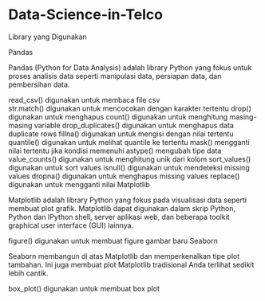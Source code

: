 # Data-Science-in-Telco

Library yang Digunakan

Pandas

Pandas (Python for Data Analysis) adalah library Python yang fokus untuk proses analisis data seperti manipulasi data, persiapan data, dan pembersihan data.

read_csv() digunakan untuk membaca file csv </br>
str.match() digunakan untuk mencocokan dengan karakter tertentu 
drop() digunakan untuk menghapus
count() digunakan untuk menghitung masing-masing variable
drop_duplicates() digunakan untuk menghapus data duplicate rows
fillna() digunakan untuk mengisi dengan nilai tertentu
quantile() digunakan untuk melihat quantile ke tertentu
mask() mengganti nilai tertentu jika kondisi memenuhi
astype() mengubah tipe data
value_counts() digunakan untuk menghitung unik dari kolom
sort_values() digunakan untuk sort values
isnull() digunakan untuk mendeteksi missing values
dropna() digunakan untuk menghapus missing values
replace() digunakan untuk mengganti nilai
Matplotlib

Matplotlib adalah library Python yang fokus pada visualisasi data seperti membuat plot grafik. Matplotlib dapat digunakan dalam skrip Python, Python dan IPython shell, server aplikasi web, dan beberapa toolkit graphical user interface (GUI) lainnya.

figure() digunakan untuk membuat figure gambar baru
Seaborn

Seaborn membangun di atas Matplotlib dan memperkenalkan tipe plot tambahan. Ini juga membuat plot Matplotlib tradisional Anda terlihat sedikit lebih cantik.

box_plot() digunakan untuk membuat box plot
